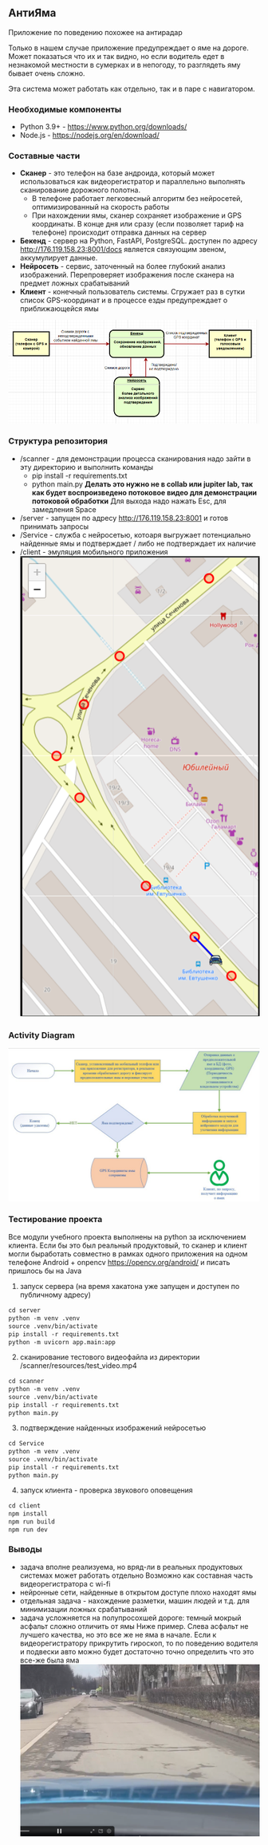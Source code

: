 
## АнтиЯма
Приложение по поведению похожее на антирадар

Только в нашем случае приложение предупреждает о яме на дороге.
Может показаться что их и так видно, но если водитель едет в незнакомой местности 
в сумерках и в непогоду, то разглядеть яму бывает очень сложно.

Эта система может работать как отдельно, так и в паре с навигатором.
### Необходимые компоненты

- Python 3.9+ - https://www.python.org/downloads/
- Node.js - https://nodejs.org/en/download/

### Составные части
- **Сканер** - это телефон на базе андроида, который может использоваться как видеорегистратор и параллельно выполнять сканирование
дорожного полотна. 
  - В телефоне работает легковесный алгоритм без нейросетей, оптимизированный на скорость работы
  - При нахождении ямы, сканер сохраняет изображение и GPS координаты. В конце дня или сразу
    (если позволяет тариф на телефоне) происходит отправка данных на сервер
- **Бекенд** - сервер на Python, FastAPI, PostgreSQL. доступен по адресу http://176.119.158.23:8001/docs 
является связующим звеном, аккумулирует данные.
- **Нейросеть** - сервис, заточенный на более глубокий анализ изображений. Перепроверяет изображения
после сканера на предмет ложных срабатываний
- **Клиент** - конечный пользователь системы. Сгружает раз в сутки список GPS-координат и в процессе езды
предупреждает о приближающейся ямы

![schema](docs/schema.png)

### Структура репозитория
- /scanner - для демонстрации процесса сканирования надо зайти в эту директорию и выполнить команды
  - pip install -r requirements.txt
  - python main.py **Делать это нужно не в collab или jupiter lab, так как будет воспроизведено потоковое видео для
демонстрации потоковой обработки** Для выхода надо нажать Esc, для замедления Space
- /server - запущен по адресу http://176.119.158.23:8001 и готов принимать запросы
- /Service - служба с нейросетью, котоаря выгружает потенциально найденные ямы и подтверждает / либо
не подтверждает их наличие
- /client - эмуляция мобильного приложения
![client](docs/client.png)

### Activity Diagram
![activity](docs/activity-diagram.jpg)

### Тестирование проекта
Все модули учебного проекта выполнены на python за исключением клиента.
Если бы это был реальный продуктовый, то сканер и клиент могли быработать совместно в рамках
одного приложения на одном телефоне Android + onpencv https://opencv.org/android/ и писать пришлось бы на Java

1. запуск сервера (на время хакатона уже запущен и доступен по публичному адресу)
```aiignore
cd server
python -m venv .venv
source .venv/bin/activate
pip install -r requirements.txt
python -m uvicorn app.main:app 
```
2. сканирование тестового видеофайла из директории /scanner/resources/test_video.mp4
```aiignore
cd scanner
python -m venv .venv
source .venv/bin/activate
pip install -r requirements.txt
python main.py
```
3. подтверждение найденных изображений нейросетью
```aiignore
cd Service
python -m venv .venv
source .venv/bin/activate
pip install -r requirements.txt
python main.py
```
4. запуск клиента - проверка звукового оповещения
```aiignore
cd client
npm install
npm run build
npm run dev
```

### Выводы
- задача вполне реализуема, но вряд-ли в реальных продуктовых системах может работать отдельно
Возможно как составная часть видеорегистратора с wi-fi
- нейронные сети, найденные в открытом доступе плохо находят ямы
- отдельная задача - нахождение разметки, машин людей и т.д. для минимизации ложных срабатываний
- задача усложняется на полупросохшей дороге: темный мокрый асфальт сложно отличить от ямы
Ниже пример. Слева асфальт не лучшего качества, но это все же не яма в начале. 
Если к видеорегистратору прикрутить гироскоп, то по поведению водителя и подвески авто 
можно будет достаточно точно определить что это все-же была яма
![wet](docs/semi-wet-road.png)
